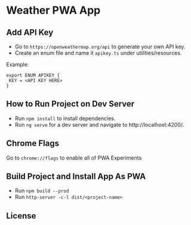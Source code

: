 # Weather PWA App

## Add API Key
- Go to `https://openweathermap.org/api` to generate your own API key. 
- Create an enum file and name it `apikey.ts` under utilities/resources.

Example: 
```
export ENUM APIKEY {
 KEY = <API KEY HERE>
}
```

## How to Run Project on Dev Server

- Run `npm install` to install dependencies.
- Run `ng serve` for a dev server and navigate to http://localhost:4200/.

## Chrome Flags
Go to `chrome://flags` to enable all of PWA Experiments

## Build Project and Install App As PWA

- Run `npm build --prod`
- Run `http-server -c-l dist/<project-name>`


## License
